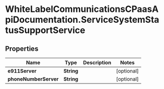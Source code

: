 # WhiteLabelCommunicationsCPaasApiDocumentation.ServiceSystemStatusSupportService

## Properties

Name | Type | Description | Notes
------------ | ------------- | ------------- | -------------
**e911Server** | **String** |  | [optional] 
**phoneNumberServer** | **String** |  | [optional] 



